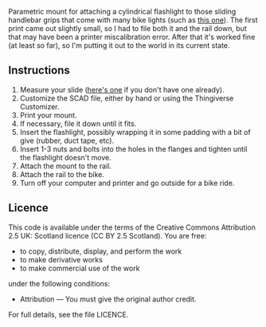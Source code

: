 Parametric mount for attaching a cylindrical flashlight to those sliding
handlebar grips that come with many bike lights (such as [this
one](http://www.tesco.com/direct/via-velo-white-led-mini-front-light/729-9776.prd?pageLevel=&skuId=729-9776)).
The first print came out slightly small, so I had to file both it and the rail
down, but that may have been a printer miscalibration error. After that it's
worked fine (at least so far), so I'm putting it out to the world in its
current state.

Instructions
------------

1. Measure your slide ([here's one](http://www.amazon.co.uk/Cateye-Flex-Tight-Bracket-22-32/dp/B000P1PZUY/ref=sr_1_7?ie=UTF8&qid=1363348368&sr=8-7) if you don't have one already).
2. Customize the SCAD file, either by hand or using the Thingiverse Customizer.
3. Print your mount.
4. If necessary, file it down until it fits.
5. Insert the flashlight, possibly wrapping it in some padding with a bit of give (rubber, duct tape, etc).
6. Insert 1-3 nuts and bolts into the holes in the flanges and tighten until the flashlight doesn't move.
7. Attach the mount to the rail.
8. Attach the rail to the bike.
9. Turn off your computer and printer and go outside for a bike ride.

Licence
-------

This code is available under the terms of the Creative Commons Attribution 2.5
UK: Scotland licence (CC BY 2.5 Scotland). You are free:

 * to copy, distribute, display, and perform the work
 * to make derivative works
 * to make commercial use of the work 

under the following conditions:

 * Attribution — You must give the original author credit. 

For full details, see the file LICENCE.
